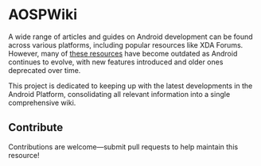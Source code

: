 # AOSPWiki
A wide range of articles and guides on Android development can be found across various platforms, including popular resources like XDA Forums. However, many of [these resources](./legacy-articles.md) have become outdated as Android continues to evolve, with new features introduced and older ones deprecated over time.

This project is dedicated to keeping up with the latest developments in the Android Platform, consolidating all relevant information into a single comprehensive wiki.

## Contribute
Contributions are welcome—submit pull requests to help maintain this resource!
